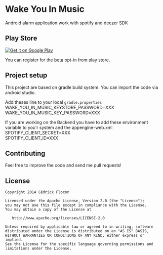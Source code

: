 Wake You In Music
=============

Android alarm application work with spotify and deezer SDK


Play Store
----------

<a href="https://play.google.com/store/apps/details?id=org.neige.wakeyouinmusic.android">
<img align="middle" alt="Get it on Google Play" src="http://steverichey.github.io/google-play-badge-svg/img/en_get.svg" />
</a>

You can register for the [beta](https://play.google.com/apps/testing/org.neige.wakeyouinmusic.android) opt-in from play store.

Project setup
-------------

This project are based on gradle build system.
You can import the code via android studio.

Add theses line to your local `gradle.properties`<br />
WAKE_YOU_IN_MUSIC_KEYSTORE_PASSWORD=XXX<br />
WAKE_YOU_IN_MUSIC_KEY_PASSWORD=XXX

If you are working on the Backend you have to add these environment variable to you'r system and the appengine-web.xml<br />
SPOTIFY_CLIENT_SECRET=XXX<br />
SPOTIFY_CLIENT_ID=XXX

Contributing
------------
Feel free to improve the code and send me pull requests!

License
-------------

    Copyright 2014 Cédrick Flocon

    Licensed under the Apache License, Version 2.0 (the "License");
    you may not use this file except in compliance with the License.
    You may obtain a copy of the License at

       http://www.apache.org/licenses/LICENSE-2.0

    Unless required by applicable law or agreed to in writing, software
    distributed under the License is distributed on an "AS IS" BASIS,
    WITHOUT WARRANTIES OR CONDITIONS OF ANY KIND, either express or implied.
    See the License for the specific language governing permissions and
    limitations under the License.
